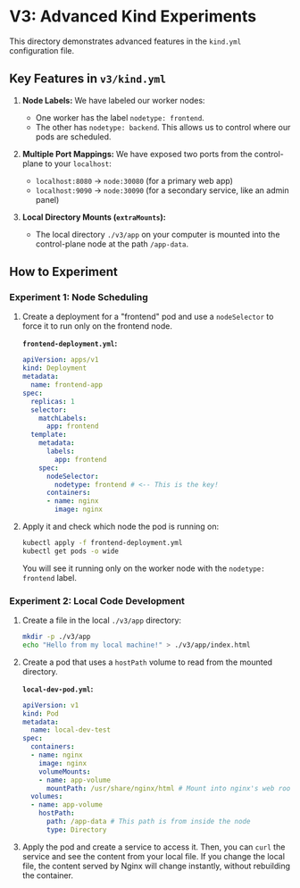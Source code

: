 # V3: Advanced Kind Experiments

This directory demonstrates advanced features in the `kind.yml` configuration file.

## Key Features in `v3/kind.yml`

1.  **Node Labels:** We have labeled our worker nodes:
    *   One worker has the label `nodetype: frontend`.
    *   The other has `nodetype: backend`.
    This allows us to control where our pods are scheduled.

2.  **Multiple Port Mappings:** We have exposed two ports from the control-plane to your `localhost`:
    *   `localhost:8080` -> `node:30080` (for a primary web app)
    *   `localhost:9090` -> `node:30090` (for a secondary service, like an admin panel)

3.  **Local Directory Mounts (`extraMounts`):**
    *   The local directory `./v3/app` on your computer is mounted into the control-plane node at the path `/app-data`.

## How to Experiment

### Experiment 1: Node Scheduling

1.  Create a deployment for a "frontend" pod and use a `nodeSelector` to force it to run only on the frontend node.

    **`frontend-deployment.yml`:**
    ```yaml
    apiVersion: apps/v1
    kind: Deployment
    metadata:
      name: frontend-app
    spec:
      replicas: 1
      selector:
        matchLabels:
          app: frontend
      template:
        metadata:
          labels:
            app: frontend
        spec:
          nodeSelector:
            nodetype: frontend # <-- This is the key!
          containers:
          - name: nginx
            image: nginx
    ```

2.  Apply it and check which node the pod is running on:
    ```bash
    kubectl apply -f frontend-deployment.yml
    kubectl get pods -o wide
    ```
    You will see it running only on the worker node with the `nodetype: frontend` label.

### Experiment 2: Local Code Development

1.  Create a file in the local `./v3/app` directory:
    ```bash
    mkdir -p ./v3/app
    echo "Hello from my local machine!" > ./v3/app/index.html
    ```

2.  Create a pod that uses a `hostPath` volume to read from the mounted directory.

    **`local-dev-pod.yml`:**
    ```yaml
    apiVersion: v1
    kind: Pod
    metadata:
      name: local-dev-test
    spec:
      containers:
      - name: nginx
        image: nginx
        volumeMounts:
        - name: app-volume
          mountPath: /usr/share/nginx/html # Mount into nginx's web root
      volumes:
      - name: app-volume
        hostPath:
          path: /app-data # This path is from inside the node
          type: Directory
    ```

3.  Apply the pod and create a service to access it. Then, you can `curl` the service and see the content from your local file. If you change the local file, the content served by Nginx will change instantly, without rebuilding the container.
